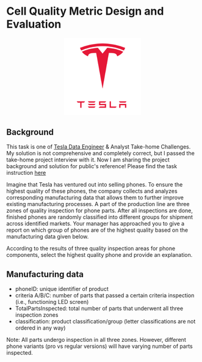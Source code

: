 # Cell Quality Metric Design and Evaluation

<div align="center">
  <img src="https://github.com/Ting-DS/Cell-Quality-Metric-Design/blob/main/Tesla_logo.png" width="40%">
</div>

## Background 

This task is one of [Tesla Data Engineer](https://www.tesla.com/careers/search/job/data-engineer-208942) & Analyst Take-home Challenges. My solution is not comprehensive and completely correct, but I passed the take-home project interview with it. Now I am sharing the project background and solution for public's reference! Please find the task instruction [here](https://github.com/Ting-DS/Cell-Quality-Metric-Design/blob/main/Instructions.docx)

Imagine that Tesla has ventured out into selling phones. To ensure the highest quality of these phones, the company collects and analyzes corresponding manufacturing data that allows them to further improve existing manufacturing processes. A part of the production line are three zones of quality inspection for phone parts. After all inspections are done, finished phones are randomly classified into different groups for shipment across identified markets. Your manager has approached you to give a report on which group of phones are of the highest quality based on the manufacturing data given below. 

According to the results of three quality inspection areas for phone components, select the highest quality phone and provide an explanation.

## Manufacturing data
 - phoneID: unique identifier of product
 - criteria A/B/C: number of parts that passed a certain criteria inspection (i.e., functioning LED screen)
 - TotalPartsInspected: total number of parts that underwent all three inspection zones
 - classification: product classification/group (letter classifications are not ordered in any way)

Note: All parts undergo inspection in all three zones. However, different phone variants (pro vs regular versions) will have varying number of parts inspected.


